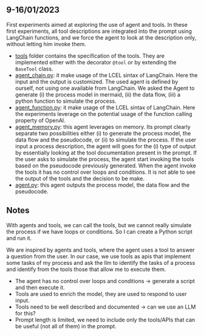 ## 9-16/01/2023

First experiments aimed at exploring the use of agent and tools. In these first experiments, all tool descriptions are integrated into the prompt using LangChain functions, and we force the agent to look at the description only, without letting him invoke them.

- [tools](tools) folder contains the specification of the tools. They are implemented either with the decorator <code>@tool</code> or by extending the <code>BaseTool</code> class.
- [agent_chain.py](agent_chain.py): it make usage of the LCEL sintax of LangChain. Here the input and the output is customized. The used agent is defined by ourself, not using one available from LangChain. We asked the Agent to generate (i) the process model in mermaid, (ii) the data flow, (iii) a python function to simulate the process.
- [agent_function.py](agent_function.py): it make usage of the LCEL sintax of LangChain. Here the experiments leverage on the potential usage of the function calling property of OpenAI.
- [agent_memory.py](agent_memory.py): this agent leverages on memory. Its prompt clearly separate two possibilities either (i) to generate the process model, the data flow and the pseudocode, or (ii) to simulate the process. If the user input a process description, the agent will goes for the (i) type of output by essentially looking at the tool documentation present in the prompt. If the user asks to simulate the process, the agent start invoking the tools based on the pseudocode previously generated. When the agent invoke the tools it has no control over loops and conditions. It is not able to see the output of the tools and the decision to be make.
- [agent.py](agent.py): this agent outputs the process model, the data flow and the pseudocode.

## Notes

With agents and tools, we can call the tools, but we cannot really simulate the process if we have loops or conditions. So I can create a Python script and run it.

We are inspired by agents and tools, where the agent uses a tool to answer a question from the user. In our case, we use tools as apis that implement some tasks of my process and ask the llm to identify the tasks of a process and identify from the tools those that allow me to execute them.

- The agent has no control over loops and conditions → generate a script and then execute it.
- Tools are used to enrich the model, they are used to respond to user input.
- Tools need to be well described and documented → can we use an LLM for this?
- Prompt length is limited, we need to include only the tools/APIs that can be useful (not all of them) in the prompt.